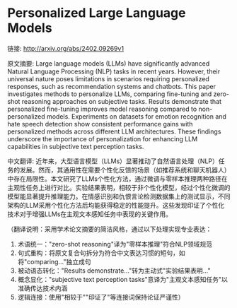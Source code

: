 # Personalized Large Language Models

链接: http://arxiv.org/abs/2402.09269v1

原文摘要:
Large language models (LLMs) have significantly advanced Natural Language
Processing (NLP) tasks in recent years. However, their universal nature poses
limitations in scenarios requiring personalized responses, such as
recommendation systems and chatbots. This paper investigates methods to
personalize LLMs, comparing fine-tuning and zero-shot reasoning approaches on
subjective tasks. Results demonstrate that personalized fine-tuning improves
model reasoning compared to non-personalized models. Experiments on datasets
for emotion recognition and hate speech detection show consistent performance
gains with personalized methods across different LLM architectures. These
findings underscore the importance of personalization for enhancing LLM
capabilities in subjective text perception tasks.

中文翻译:
近年来，大型语言模型（LLMs）显著推动了自然语言处理（NLP）任务的发展。然而，其通用性在需要个性化反馈的场景（如推荐系统和聊天机器人）中存在局限性。本文研究了LLMs个性化方法，通过微调与零样本推理两种路径在主观性任务上进行对比。实验结果表明，相较于非个性化模型，经过个性化微调的模型能显著提升推理能力。在情感识别和仇恨言论检测数据集上的测试显示，不同架构的LLM采用个性化方法后均能获得稳定的性能提升。这些发现印证了个性化技术对于增强LLMs在主观文本感知任务中表现的关键作用。

（翻译说明：采用学术论文摘要的简洁风格，通过以下处理实现专业表达：
1. 术语统一："zero-shot reasoning"译为"零样本推理"符合NLP领域规范
2. 句式重构：将原文复合句拆分为符合中文表达习惯的短句，如将"comparing..."独立成句
3. 被动语态转化："Results demonstrate..."转为主动式"实验结果表明..."
4. 概念显化："subjective text perception tasks"意译为"主观文本感知任务"以准确传达技术内涵
5. 逻辑连接：使用"相较于""印证了"等连接词保持论证严谨性）
